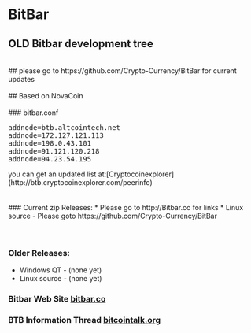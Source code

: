 #  BitBar
## OLD Bitbar development tree
<br>
## please go to https://github.com/Crypto-Currency/BitBar for current updates
<br>
<br>
##  Based on NovaCoin
<br>
<br>
###  bitbar.conf
<pre>
addnode=btb.altcointech.net
addnode=172.127.121.113
addnode=198.0.43.101
addnode=91.121.120.218
addnode=94.23.54.195
</pre>
you can get an updated list at:[Cryptocoinexplorer](http://btb.cryptocoinexplorer.com/peerinfo)
<br>
<br>
<br>
### Current zip Releases:
*  Please go to http://Bitbar.co for links 
*  Linux source - Please goto https://github.com/Crypto-Currency/BitBar
<br>
<br>
<br>

### Older Releases:
* Windows  QT  - (none yet) 
* Linux source - (none yet)


###  Bitbar Web Site [bitbar.co](http://bitbar.co/)
###  BTB Information Thread [bitcointalk.org](https://bitcointalk.org/index.php?topic=196125.0)
